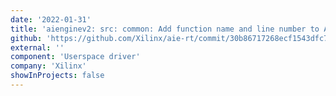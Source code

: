 ```yaml
---
date: '2022-01-31'
title: 'aienginev2: src: common: Add function name and line number to AIE prints'
github: 'https://github.com/Xilinx/aie-rt/commit/30b86717268ecf1543dfc7d401d16973256e5ebf'
external: ''
component: 'Userspace driver'
company: 'Xilinx'
showInProjects: false
---
```

